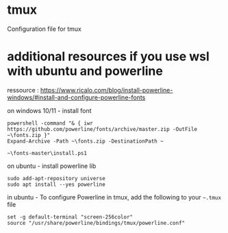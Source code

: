 # tmux
Configuration file for tmux

# additional resources if you use wsl with ubuntu and powerline

ressource : <https://www.ricalo.com/blog/install-powerline-windows/#install-and-configure-powerline-fonts>

on windows 10/11 - install font
```
powershell -command "& { iwr https://github.com/powerline/fonts/archive/master.zip -OutFile ~\fonts.zip }"
Expand-Archive -Path ~\fonts.zip -DestinationPath ~

~\fonts-master\install.ps1
```

on ubuntu - install powerline lib
```
sudo add-apt-repository universe
sudo apt install --yes powerline
```

in ubuntu - To configure Powerline in tmux, add the following to your `~.tmux` file
```
set -g default-terminal "screen-256color"
source "/usr/share/powerline/bindings/tmux/powerline.conf"
```